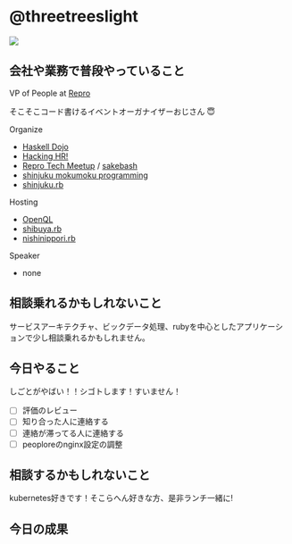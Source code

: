 # @threetreeslight

![](https://avatars3.githubusercontent.com/u/1057490?s=100&v=4)

## 会社や業務で普段やっていること

VP of People at [Repro](https://repro.io)

そこそこコード書けるイベントオーガナイザーおじさん :innocent:

Organize

- [Haskell Dojo](https://shinjukuhs.connpass.com/)
- [Hacking HR!](https://hacking-hr.connpass.com/)
- [Repro Tech Meetup](https://repro-tech.connpass.com/) / [sakebash](https://repro-tech.connpass.com/)
- [shinjuku mokumoku programming](https://shinjuku-mokumoku.connpass.com/)
- [shinjuku.rb](https://shinjukurb.connpass.com/)

Hosting

- [OpenQL](https://openql.connpass.com/)
- [shibuya.rb](https://shibuyarb.doorkeeper.jp/)
- [nishinippori.rb](https://nishinipporirb.doorkeeper.jp/)

Speaker

- none

## 相談乗れるかもしれないこと

サービスアーキテクチャ、ビックデータ処理、rubyを中心としたアプリケーションで少し相談乗れるかもしれません。

## 今日やること

しごとがやばい！！シゴトします！すいません！

- [ ] 評価のレビュー
- [ ] 知り合った人に連絡する
- [ ] 連絡が滞ってる人に連絡する
- [ ] peoploreのnginx設定の調整

## 相談するかもしれないこと

kubernetes好きです！そこらへん好きな方、是非ランチ一緒に!

## 今日の成果

